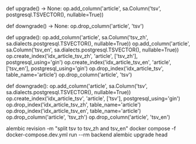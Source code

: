 def upgrade() -> None:
    op.add_column('article', sa.Column('tsv', postgresql.TSVECTOR(), nullable=True))

def downgrade() -> None:
    op.drop_column('article', 'tsv')

def upgrade():
    op.add_column('article', sa.Column('tsv_zh', sa.dialects.postgresql.TSVECTOR(), nullable=True))
    op.add_column('article', sa.Column('tsv_en', sa.dialects.postgresql.TSVECTOR(), nullable=True))
    op.create_index('idx_article_tsv_zh', 'article', ['tsv_zh'], postgresql_using='gin')
    op.create_index('idx_article_tsv_en', 'article', ['tsv_en'], postgresql_using='gin')
    op.drop_index('idx_article_tsv', table_name='article')
    op.drop_column('article', 'tsv')

def downgrade():
    op.add_column('article', sa.Column('tsv', sa.dialects.postgresql.TSVECTOR(), nullable=True))
    op.create_index('idx_article_tsv', 'article', ['tsv'], postgresql_using='gin')
    op.drop_index('idx_article_tsv_zh', table_name='article')
    op.drop_index('idx_article_tsv_en', table_name='article')
    op.drop_column('article', 'tsv_zh')
    op.drop_column('article', 'tsv_en')


alembic revision -m "split tsv to tsv_zh and tsv_en"
docker compose -f docker-compose.dev.yml run --rm backend alembic upgrade head